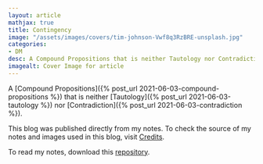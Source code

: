 ```yaml
---
layout: article
mathjax: true
title: Contingency
image: "/assets/images/covers/tim-johnson-Vwf8q3RzBRE-unsplash.jpg"
categories:
- DM
desc: A Compound Propositions that is neither Tautology nor Contradiction. 
imagealt: Cover Image for article
---
```


A [Compound Propositions]({% post_url 2021-06-03-compound-propositions %}) that is neither [Tautology]({% post_url 2021-06-03-tautology %}) nor [Contradiction]({% post_url 2021-06-03-contradiction %}).

This blog was published directly from my notes.
To check the source of my notes and images used in this blog, visit <a href="/credits.html" target="_blank">Credits</a>.

To read my notes, download this <a href="https://github.com/bovem/CS" target="blank">repository</a>.